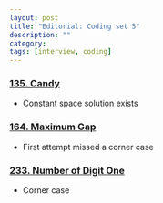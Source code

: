 ```yaml
---
layout: post
title: "Editorial: Coding set 5" 
description: ""
category: 
tags: [interview, coding]
---
```


### [135. Candy](https://leetcode.com/submissions/detail/356593330/)
* Constant space solution exists

### [164. Maximum Gap](https://leetcode.com/submissions/detail/357180289/)
* First attempt missed a corner case

### [233. Number of Digit One](https://leetcode.com/submissions/detail/361726616/)
* Corner case
